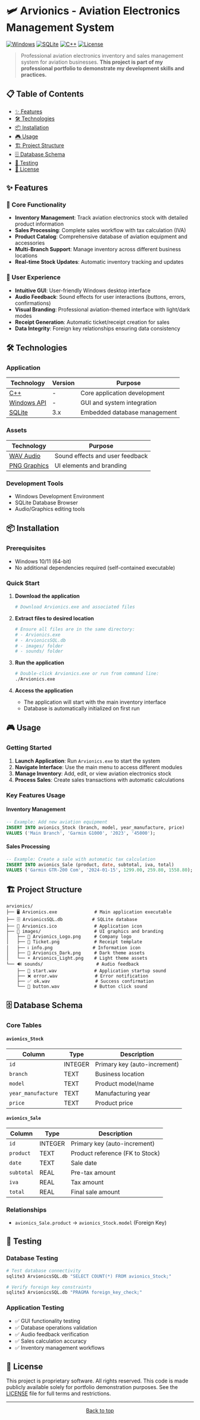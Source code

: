 # 🛩️ Arvionics - Aviation Electronics Management System

[![Windows](https://img.shields.io/badge/Windows-Desktop%20App-0078D6?logo=windows&logoColor=white)](https://www.microsoft.com/windows)
[![SQLite](https://img.shields.io/badge/SQLite-Database-003B57?logo=sqlite&logoColor=white)](https://www.sqlite.org/)
[![C++](https://img.shields.io/badge/C++-Application-00599C?logo=c%2B%2B&logoColor=white)](https://isocpp.org/)
[![License](https://img.shields.io/badge/License-Proprietary-red.svg)](LICENSE)

> Professional aviation electronics inventory and sales management system for aviation businesses. **This project is part of my professional portfolio to demonstrate my development skills and practices.**

## 📋 Table of Contents

- [✨ Features](#-features)
- [🛠️ Technologies](#️-technologies)
- [📦 Installation](#-installation)
- [🎮 Usage](#-usage)
- [🏗️ Project Structure](#️-project-structure)
- [🗄️ Database Schema](#️-database-schema)
- [🧪 Testing](#-testing)
- [📄 License](#-license)

## ✨ Features

### 🎯 Core Functionality
- **Inventory Management**: Track aviation electronics stock with detailed product information
- **Sales Processing**: Complete sales workflow with tax calculation (IVA)
- **Product Catalog**: Comprehensive database of aviation equipment and accessories
- **Multi-Branch Support**: Manage inventory across different business locations
- **Real-time Stock Updates**: Automatic inventory tracking and updates

### 🎨 User Experience
- **Intuitive GUI**: User-friendly Windows desktop interface
- **Audio Feedback**: Sound effects for user interactions (buttons, errors, confirmations)
- **Visual Branding**: Professional aviation-themed interface with light/dark modes
- **Receipt Generation**: Automatic ticket/receipt creation for sales
- **Data Integrity**: Foreign key relationships ensuring data consistency

## 🛠️ Technologies

### Application
| Technology | Version | Purpose |
|------------|---------|---------|
| [C++](https://isocpp.org/) | - | Core application development |
| [Windows API](https://docs.microsoft.com/en-us/windows/win32/) | - | GUI and system integration |
| [SQLite](https://www.sqlite.org/) | 3.x | Embedded database management |

### Assets
| Technology | Purpose |
|------------|---------|
| [WAV Audio](https://en.wikipedia.org/wiki/WAV) | Sound effects and user feedback |
| [PNG Graphics](https://en.wikipedia.org/wiki/Portable_Network_Graphics) | UI elements and branding |

### Development Tools
- Windows Development Environment
- SQLite Database Browser
- Audio/Graphics editing tools

## 📦 Installation

### Prerequisites
- Windows 10/11 (64-bit)
- No additional dependencies required (self-contained executable)

### Quick Start

1. **Download the application**
   ```bash
   # Download Arvionics.exe and associated files
   ```

2. **Extract files to desired location**
   ```bash
   # Ensure all files are in the same directory:
   # - Arvionics.exe
   # - ArvionicsSQL.db
   # - images/ folder
   # - sounds/ folder
   ```

3. **Run the application**
   ```bash
   # Double-click Arvionics.exe or run from command line:
   ./Arvionics.exe
   ```

4. **Access the application**
   - The application will start with the main inventory interface
   - Database is automatically initialized on first run

## 🎮 Usage

### Getting Started
1. **Launch Application**: Run `Arvionics.exe` to start the system
2. **Navigate Interface**: Use the main menu to access different modules
3. **Manage Inventory**: Add, edit, or view aviation electronics stock
4. **Process Sales**: Create sales transactions with automatic calculations

### Key Features Usage

#### Inventory Management
```sql
-- Example: Add new aviation equipment
INSERT INTO avionics_Stock (branch, model, year_manufacture, price) 
VALUES ('Main Branch', 'Garmin G1000', '2023', '45000');
```

#### Sales Processing
```sql
-- Example: Create a sale with automatic tax calculation
INSERT INTO avionics_Sale (product, date, subtotal, iva, total) 
VALUES ('Garmin GTR-200 Com', '2024-01-15', 1299.00, 259.80, 1558.80);
```

## 🏗️ Project Structure

```
arvionics/
├── 🖥️ Arvionics.exe              # Main application executable
├── 🗄️ ArvionicsSQL.db           # SQLite database
├── 🎨 Arvionics.ico              # Application icon
├── 📁 images/                    # UI graphics and branding
│   ├── 🏢 Arvionics_Logo.png     # Company logo
│   ├── 🎫 Ticket.png             # Receipt template
│   ├── ℹ️ info.png               # Information icon
│   ├── 🌙 Arvionics_Dark.png     # Dark theme assets
│   └── ☀️ Arvionics_Light.png    # Light theme assets
└── 🔊 sounds/                    # Audio feedback
    ├── 🎵 start.wav              # Application startup sound
    ├── ❌ error.wav              # Error notification
    ├── ✅ ok.wav                 # Success confirmation
    └── 🔘 button.wav             # Button click sound
```

## 🗄️ Database Schema

### Core Tables

#### `avionics_Stock`
| Column | Type | Description |
|--------|------|-------------|
| `id` | INTEGER | Primary key (auto-increment) |
| `branch` | TEXT | Business location |
| `model` | TEXT | Product model/name |
| `year_manufacture` | TEXT | Manufacturing year |
| `price` | TEXT | Product price |

#### `avionics_Sale`
| Column | Type | Description |
|--------|------|-------------|
| `id` | INTEGER | Primary key (auto-increment) |
| `product` | TEXT | Product reference (FK to Stock) |
| `date` | TEXT | Sale date |
| `subtotal` | REAL | Pre-tax amount |
| `iva` | REAL | Tax amount |
| `total` | REAL | Final sale amount |

### Relationships
- `avionics_Sale.product` → `avionics_Stock.model` (Foreign Key)

## 🧪 Testing

### Database Testing
```bash
# Test database connectivity
sqlite3 ArvionicsSQL.db "SELECT COUNT(*) FROM avionics_Stock;"

# Verify foreign key constraints
sqlite3 ArvionicsSQL.db "PRAGMA foreign_key_check;"
```

### Application Testing
- ✅ GUI functionality testing
- ✅ Database operations validation
- ✅ Audio feedback verification
- ✅ Sales calculation accuracy
- ✅ Inventory management workflows

## 📄 License

This project is proprietary software. All rights reserved. This code is made publicly available solely for portfolio demonstration purposes. See the [LICENSE](LICENSE) file for full terms and restrictions.

---

<div align="center">
  <p>
    <a href="#️-arvionics---aviation-electronics-management-system">Back to top</a>
  </p>
</div>
